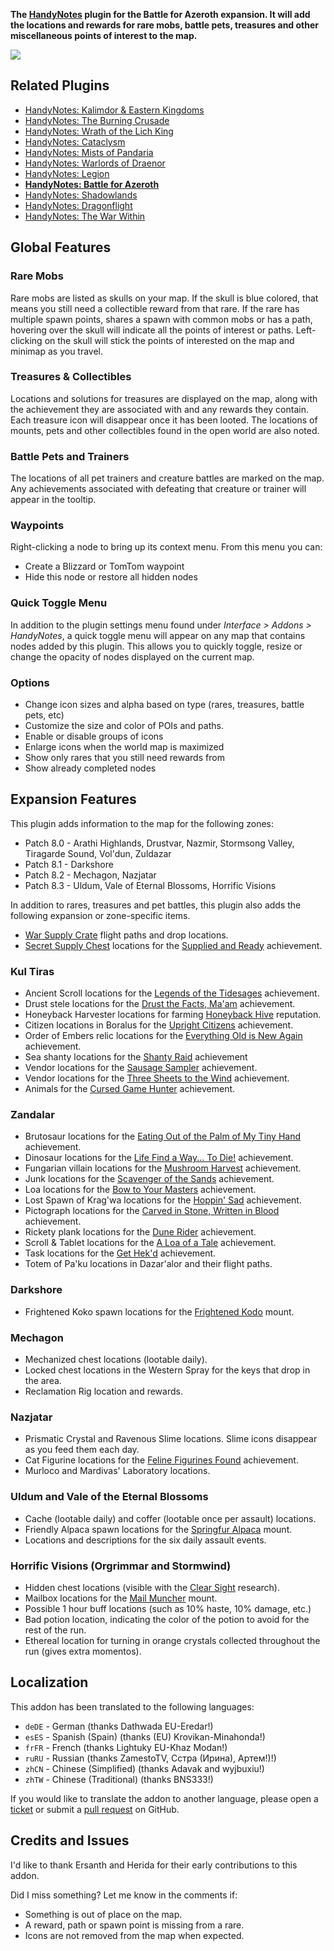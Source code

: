 **The [HandyNotes](https://www.curseforge.com/wow/addons/handynotes) plugin for the Battle for Azeroth expansion. It will add the locations and rewards for rare mobs, battle pets, treasures and other miscellaneous points of interest to the map.**

![](https://media.forgecdn.net/attachments/949/48/banner-bfa.png)

## Related Plugins

* [HandyNotes: Kalimdor & Eastern Kingdoms](https://www.curseforge.com/wow/addons/handynotes-kalimdor-eastern-kingdoms)
* [HandyNotes: The Burning Crusade](https://www.curseforge.com/wow/addons/handynotes-the-burning-crusade)
* [HandyNotes: Wrath of the Lich King](https://www.curseforge.com/wow/addons/handynotes-wrath-of-the-lich-king)
* [HandyNotes: Cataclysm](https://www.curseforge.com/wow/addons/handynotes-cataclysm)
* [HandyNotes: Mists of Pandaria](https://www.curseforge.com/wow/addons/handynotes-mists-of-pandaria)
* [HandyNotes: Warlords of Draenor](https://www.curseforge.com/wow/addons/handynotes-warlords-of-draenor)
* [HandyNotes: Legion](https://www.curseforge.com/wow/addons/handynotes-legion)
* **[HandyNotes: Battle for Azeroth](https://www.curseforge.com/wow/addons/handynotes-battle-for-azeroth)**
* [HandyNotes: Shadowlands](https://www.curseforge.com/wow/addons/handynotes-shadowlands)
* [HandyNotes: Dragonflight](https://www.curseforge.com/wow/addons/handynotes-dragonflight)
* [HandyNotes: The War Within](https://www.curseforge.com/wow/addons/handynotes-the-war-within)

## Global Features

### Rare Mobs

Rare mobs are listed as skulls on your map. If the skull is blue colored, that means you still need a collectible reward from that rare. If the rare has multiple spawn points, shares a spawn with common mobs or has a path, hovering over the skull will indicate all the points of interest or paths. Left-clicking on the skull will stick the points of interested on the map and minimap as you travel.

### Treasures & Collectibles

Locations and solutions for treasures are displayed on the map, along with the achievement they are associated with and any rewards they contain. Each treasure icon will disappear once it has been looted. The locations of mounts, pets and other collectibles found in the open world are also noted.

### Battle Pets and Trainers

The locations of all pet trainers and creature battles are marked on the map. Any achievements associated with defeating that creature or trainer will appear in the tooltip.

### Waypoints

Right-clicking a node to bring up its context menu. From this menu you can:

* Create a Blizzard or TomTom waypoint
* Hide this node or restore all hidden nodes

### Quick Toggle Menu

In addition to the plugin settings menu found under *Interface > Addons > HandyNotes*, a quick toggle menu will appear on any map that contains nodes added by this plugin. This allows you to quickly toggle, resize or change the opacity of nodes displayed on the current map.

### Options

* Change icon sizes and alpha based on type (rares, treasures, battle pets, etc)
* Customize the size and color of POIs and paths.
* Enable or disable groups of icons
* Enlarge icons when the world map is maximized
* Show only rares that you still need rewards from
* Show already completed nodes

## Expansion Features

This plugin adds information to the map for the following zones:

* Patch 8.0 - Arathi Highlands, Drustvar, Nazmir, Stormsong Valley, Tiragarde Sound, Vol'dun, Zuldazar
* Patch 8.1 - Darkshore
* Patch 8.2 - Mechagon, Nazjatar
* Patch 8.3 - Uldum, Vale of Eternal Blossoms, Horrific Visions

In addition to rares, treasures and pet battles, this plugin also adds the following expansion or zone-specific items.

* [War Supply Crate](https://www.wowhead.com/npc=135238/war-supply-crate) flight paths and drop locations.
* [Secret Supply Chest](https://www.wowhead.com/search?q=Secret+Supply+Chest#objects) locations for the [Supplied and Ready](https://www.wowhead.com/achievement=13317/supplied-and-ready) achievement.

### Kul Tiras

* Ancient Scroll locations for the [Legends of the Tidesages](https://www.wowhead.com/achievement=13051/legends-of-the-tidesages) achievement.
* Drust stele locations for the [Drust the Facts, Ma'am](https://www.wowhead.com/achievement=13064/drust-the-facts-maam) achievement.
* Honeyback Harvester locations for farming [Honeyback Hive](https://www.wowhead.com/faction=2395/honeyback-hive) reputation.
* Citizen locations in Boralus for the [Upright Citizens](https://www.wowhead.com/achievement=13285/upright-citizens) achievement.
* Order of Embers relic locations for the [Everything Old is New Again](https://www.wowhead.com/achievement=13082/everything-old-is-new-again) achievement.
* Sea shanty locations for the [Shanty Raid](https://www.wowhead.com/achievement=13057/shanty-raid) achievement
* Vendor locations for the [Sausage Sampler](https://www.wowhead.com/achievement=13087/sausage-sampler) achievement.
* Vendor locations for the [Three Sheets to the Wind](https://www.wowhead.com/achievement=13061/three-sheets-to-the-wind) achievement.
* Animals for the [Cursed Game Hunter](https://www.wowhead.com/achievement=13094/cursed-game-hunter) achievement.

### Zandalar

* Brutosaur locations for the [Eating Out of the Palm of My Tiny Hand](https://www.wowhead.com/achievement=13029/eating-out-of-the-palm-of-my-tiny-hand) achievement.
* Dinosaur locations for the [Life Find a Way... To Die!](https://www.wowhead.com/achievement=13048/life-finds-a-way-to-die) achievement.
* Fungarian villain locations for the [Mushroom Harvest](https://www.wowhead.com/achievement=13027/mushroom-harvest) achievement.
* Junk locations for the [Scavenger of the Sands](https://www.wowhead.com/achievement=13016/scavenger-of-the-sands) achievement.
* Loa locations for the [Bow to Your Masters](https://www.wowhead.com/achievement=13020/bow-to-your-masters) achievement.
* Lost Spawn of Krag'wa locations for the [Hoppin' Sad](https://www.wowhead.com/achievement=13028/hoppin-sad) achievement.
* Pictograph locations for the [Carved in Stone, Written in Blood](https://www.wowhead.com/achievement=13024/carved-in-stone-written-in-blood) achievement.
* Rickety plank locations for the [Dune Rider](https://www.wowhead.com/achievement=13018/dune-rider) achievement.
* Scroll & Tablet locations for the [A Loa of a Tale](https://www.wowhead.com/achievement=13036/a-loa-of-a-tale) achievement.
* Task locations for the [Get Hek'd](https://www.wowhead.com/achievement=12482/get-hekd) achievement.
* Totem of Pa'ku locations in Dazar'alor and their flight paths.

### Darkshore

* Frightened Koko spawn locations for the [Frightened Kodo](https://www.wowhead.com/spell=288499/frightened-kodo) mount.

### Mechagon

* Mechanized chest locations (lootable daily).
* Locked chest locations in the Western Spray for the keys that drop in the area.
* Reclamation Rig location and rewards.

### Nazjatar

* Prismatic Crystal and Ravenous Slime locations. Slime icons disappear as you feed them each day.
* Cat Figurine locations for the [Feline Figurines Found](https://www.wowhead.com/achievement=13836/feline-figurines-found) achievement.
* Murloco and Mardivas' Laboratory locations.

### Uldum and Vale of the Eternal Blossoms

* Cache (lootable daily) and coffer (lootable once per assault) locations.
* Friendly Alpaca spawn locations for the [Springfur Alpaca](https://www.wowhead.com/spell=316802/springfur-alpaca) mount.
* Locations and descriptions for the six daily assault events.

### Horrific Visions (Orgrimmar and Stormwind)

* Hidden chest locations (visible with the [Clear Sight](https://www.wowhead.com/order-advancement=736/clear-sight) research).
* Mailbox locations for the [Mail Muncher](https://www.wowhead.com/spell=315987/mail-muncher) mount.
* Possible 1 hour buff locations (such as 10% haste, 10% damage, etc.)
* Bad potion location, indicating the color of the potion to avoid for the rest of the run.
* Ethereal location for turning in orange crystals collected throughout the run (gives extra momentos).

## Localization

This addon has been translated to the following languages:

* `deDE` - German (thanks Dathwada EU-Eredar!)
* `esES` - Spanish (Spain) (thanks (EU) Krovikan-Minahonda!)
* `frFR` - French (thanks Lightuky EU-Khaz Modan!)
* `ruRU` - Russian (thanks ZamestoTV, Сстра (Ирина), Артем!)!)
* `zhCN` - Chinese (Simplified) (thanks Adavak and wyjbuxiu!)
* `zhTW` - Chinese (Traditional) (thanks BNS333!)

If you would like to translate the addon to another language, please open a [ticket](https://github.com/zarillion/handynotes-plugins/issues) or submit a [pull request](https://github.com/zarillion/handynotes-plugins/pulls) on GitHub.

## Credits and Issues

I'd like to thank Ersanth and Herida for their early contributions to this addon.

Did I miss something? Let me know in the comments if:

* Something is out of place on the map.
* A reward, path or spawn point is missing from a rare.
* Icons are not removed from the map when expected.
